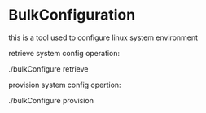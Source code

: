BulkConfiguration
=================

this is a tool used to configure linux system  environment

retrieve system config operation:

./bulkConfigure retrieve

provision system config opertion:

./bulkConfigure provision
